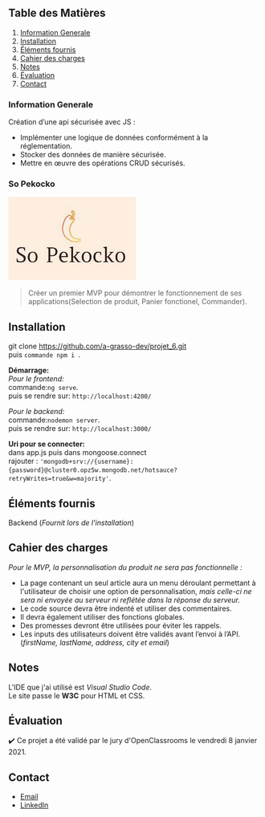 ## Table des Matières
1. [Information Generale](#Information-Generale)
2. [Installation](#Installation)
3. [Éléments fournis](#Éléments-fournis)
4. [Cahier des charges](#Cahier-des-charges)
5. [Notes](#Notes)
6. [Évaluation](#Évaluation)
7. [Contact](#Contact)

### Information Generale
Création d’une api sécurisée avec JS :
* Implémenter une logique de données conformément à la réglementation.
* Stocker des données de manière sécurisée. 
* Mettre en œuvre des opérations CRUD sécurisés.

### So Pekocko

![Image text](https://github.com/John-Gate/jeanchristianbarriere_6_15012021/blob/main/t%C3%A9l%C3%A9chargement.jpg)
>Créer un premier MVP pour démontrer le fonctionnement de ses applications(Selection de produit, Panier fonctionel, Commander).  

## Installation
  
git clone https://github.com/a-grasso-dev/projet_6.git  
puis `commande npm i `. 

**Démarrage:**  
*Pour le frontend:*  
commande:`ng serve`.   
puis se rendre sur:  `http://localhost:4200/`  

*Pour le backend:*  
commande:`nodemon server`.   
puis se rendre sur:  `http://localhost:3000/`  

**Uri pour se connecter:**  
 dans app.js puis dans mongoose.connect   
 rajouter : `'mongodb+srv://{username}:{password}@cluster0.opz5w.mongodb.net/hotsauce?retryWrites=true&w=majority'`.
 
## Éléments fournis
Backend (_Fournit lors de l'installation_)

##  Cahier des charges
_Pour le MVP, la personnalisation du produit ne sera pas fonctionnelle :_  
* La page contenant un seul article aura un menu déroulant permettant à l'utilisateur de choisir une option de personnalisation,
*mais celle-ci ne sera ni envoyée au serveur*
*ni reflétée dans la réponse du serveur.*
* Le code source devra être indenté et utiliser des commentaires.
* Il devra également utiliser des fonctions globales.
* Des promesses devront être utilisées pour éviter les rappels.
* Les inputs des utilisateurs doivent être validés avant l’envoi à l’API. (*firstName, lastName, address, city et email*)

## Notes
L'IDE que j'ai utilisé est *Visual Studio Code*.  
Le site passe le **W3C** pour HTML et CSS.  

## Évaluation
:heavy_check_mark: Ce projet a été validé par le jury d'OpenClassrooms le vendredi 8 janvier 2021.

## Contact
* [Email](mailto:barrierejc@live.fr?subject=[GitHub]%20Source%20Han%20Sans)
* [LinkedIn](https://linkedin.com/in/jean-christian-barriere)






